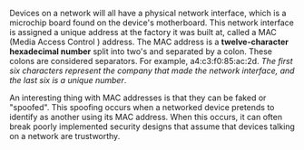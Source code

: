 
Devices on a network will all have a physical network interface, which is a microchip board found on the device's motherboard. This network interface is assigned a unique address at the factory it was built at, called a MAC (Media Access Control ) address. The MAC address is a **twelve-character hexadecimal number** split into two's and separated by a colon. These colons are considered separators. For example, a4:c3:f0:85:ac:2d. *The first six characters represent the company that made the network interface, and the last six is a unique number*.

An interesting thing with MAC addresses is that they can be faked or "spoofed". This spoofing occurs when a networked device pretends to identify as another using its MAC address. When this occurs, it can often break poorly implemented security designs that assume that devices talking on a network are trustworthy.